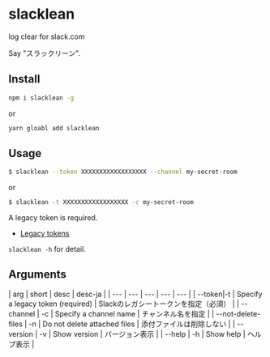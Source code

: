 # slacklean

log clear for slack.com

Say "スラックリーン".

## Install

```sh
npm i slacklean -g
```

or

```sh
yarn gloabl add slacklean
```

## Usage

```sh
$ slacklean --token XXXXXXXXXXXXXXXXXX --channel my-secret-room
```

or

```sh
$ slacklean -t XXXXXXXXXXXXXXXXXX -c my-secret-room
```

A legacy token is required.

- [Legacy tokens](https://api.slack.com/custom-integrations/legacy-tokens)

`slacklean -h` for detail.

## Arguments

| arg | short | desc | desc-ja |
| --- | --- | --- | --- | --- |
| --token|-t | Specify a legacy token (required) | Slackのレガシートークンを指定（必須） |
|  --channel | -c | Specify a channel name | チャンネル名を指定 |
|  --not-delete-files | -n | Do not delete attached files | 添付ファイルは削除しない |
|  --version | -v | Show version | バージョン表示 |
|  --help | -h | Show help | ヘルプ表示 |
